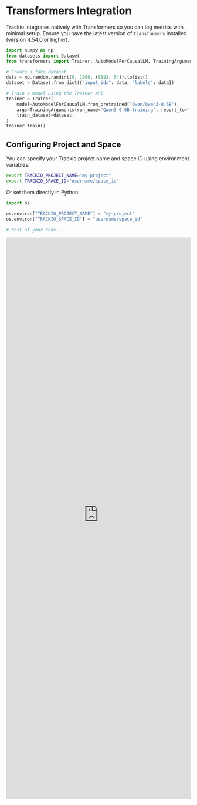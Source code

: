 # Transformers Integration

Trackio integrates natively with Transformers so you can log metrics with minimal setup. Ensure you have the latest version of `transformers` installed (version 4.54.0 or higher).

```python
import numpy as np
from datasets import Dataset
from transformers import Trainer, AutoModelForCausalLM, TrainingArguments

# Create a fake dataset
data = np.random.randint(0, 1000, (8192, 64)).tolist()
dataset = Dataset.from_dict({"input_ids": data, "labels": data})

# Train a model using the Trainer API
trainer = Trainer(
    model=AutoModelForCausalLM.from_pretrained("Qwen/Qwen3-0.6B"),
    args=TrainingArguments(run_name="Qwen3-0.6B-training", report_to="trackio"),
    train_dataset=dataset,
)
trainer.train()
```

## Configuring Project and Space

You can specify your Trackio project name and space ID using environment variables:

```sh
export TRACKIO_PROJECT_NAME="my-project"
export TRACKIO_SPACE_ID="username/space_id"
```

Or set them directly in Python:

```python
import os

os.environ["TRACKIO_PROJECT_NAME"] = "my-project"
os.environ["TRACKIO_SPACE_ID"] = "username/space_id"

# rest of your code...
```

<iframe 
    src="https://trackio-documentation.hf.space/?project=transformers-integration&sidebar=hidden" 
    style="width: 100%; border:0;"
    height="1530">
</iframe>
